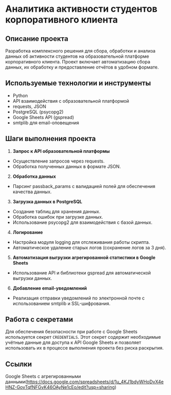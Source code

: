# Аналитика активности студентов корпоративного клиента

## Описание проекта
Разработка комплексного решения для сбора, обработки и анализа данных об активности студентов на образовательной платформе корпоративного клиента. Проект включает автоматизацию сбора данных, их обработку и предоставление отчётов в удобном формате.

## Используемые технологии и инструменты
- Python
- API взаимодействия с образовательной платформой
- requests, JSON
- PostgreSQL (psycopg2)
- Google Sheets API (gspread)
- smtplib для email-оповещения

## Шаги выполнения проекта
1. **Запрос к API образовательной платформы**
 - Осуществление запросов через requests.
 - Обработка полученных данных в формате JSON.

2. **Обработка данных**
 - Парсинг passback_params с валидацией полей для обеспечения качества данных.

3. **Загрузка данных в PostgreSQL**
 - Создание таблиц для хранения данных.
 - Обработка ошибок при загрузке данных.
 - Использование psycopg2 для взаимодействия с базой данных.

4. **Логирование**
 - Настройка модуля logging для отслеживания работы скрипта.
 - Автоматическое удаление старых логов (сохранение логов за 3 дня).

5. **Автоматизация выгрузки агрегированной статистики в Google Sheets**
 - Использование API и библиотеки gspread для автоматической выгрузки данных.

6. **Добавление email-уведомлений**
 - Реализация отправки уведомлений по электронной почте с использованием smtplib и SSL-шифрования.

## Работа с секретами
Для обеспечения безопасности при работе с Google Sheets используется секрет `CREDENTIALS`. Этот секрет содержит необходимые учётные данные для доступа к API Google Sheets и позволяет использовать их в процессе выполнения проекта без риска раскрытия.

## Ссылки
Google Sheets с агрегированными данными(https://docs.google.com/spreadsheets/d/1u_4KJ1bdyWHoDvX4eHNZ-GovTqfNFGvK46OAyNe1cEo/edit?usp=sharing)
